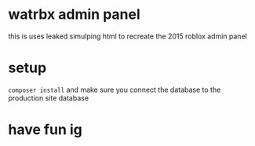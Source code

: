 # watrbx admin panel
this is uses leaked simulping html to recreate the 2015 roblox admin panel

# setup
`composer install`
and make sure you connect the database to the production site database

# have fun ig